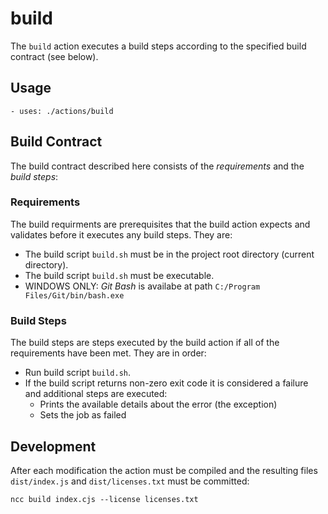 # build

The `build` action executes a build steps according to the specified build contract (see below).

## Usage

```
- uses: ./actions/build
```

## Build Contract

The build contract described here consists of the _requirements_ and the _build steps_:

### Requirements

The build requirments are prerequisites that the build action expects and validates before it executes any build steps. They are:

-   The build script `build.sh` must be in the project root directory (current directory).
-   The build script `build.sh` must be executable.
-   WINDOWS ONLY: _Git Bash_ is availabe at path `C:/Program Files/Git/bin/bash.exe`

### Build Steps

The build steps are steps executed by the build action if all of the requirements have been met. They are in order:

-   Run build script `build.sh`.
-   If the build script returns non-zero exit code it is considered a failure and additional steps are executed:
    -   Prints the available details about the error (the exception)
    -   Sets the job as failed

## Development

After each modification the action must be compiled and the resulting files `dist/index.js` and `dist/licenses.txt` must be committed:

```
ncc build index.cjs --license licenses.txt
```
